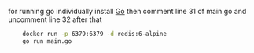 for running go individually install [Go](https://golang.org/doc/install) then comment line 31 of main.go and uncomment line 32 after that

```sh
    docker run -p 6379:6379 -d redis:6-alpine
    go run main.go
```